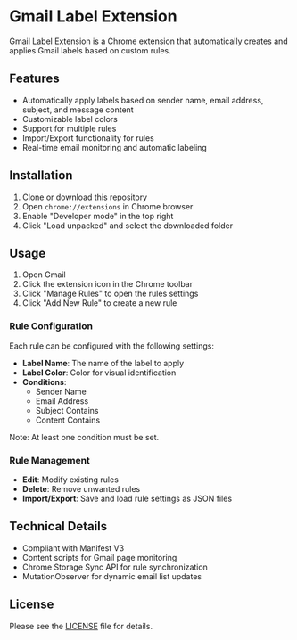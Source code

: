 # Gmail Label Extension

Gmail Label Extension is a Chrome extension that automatically creates and applies Gmail labels based on custom rules.

## Features

- Automatically apply labels based on sender name, email address, subject, and message content
- Customizable label colors
- Support for multiple rules
- Import/Export functionality for rules
- Real-time email monitoring and automatic labeling

## Installation

1. Clone or download this repository
2. Open `chrome://extensions` in Chrome browser
3. Enable "Developer mode" in the top right
4. Click "Load unpacked" and select the downloaded folder

## Usage

1. Open Gmail
2. Click the extension icon in the Chrome toolbar
3. Click "Manage Rules" to open the rules settings
4. Click "Add New Rule" to create a new rule

### Rule Configuration

Each rule can be configured with the following settings:

- **Label Name**: The name of the label to apply
- **Label Color**: Color for visual identification
- **Conditions**:
  - Sender Name
  - Email Address
  - Subject Contains
  - Content Contains

Note: At least one condition must be set.

### Rule Management

- **Edit**: Modify existing rules
- **Delete**: Remove unwanted rules
- **Import/Export**: Save and load rule settings as JSON files

## Technical Details

- Compliant with Manifest V3
- Content scripts for Gmail page monitoring
- Chrome Storage Sync API for rule synchronization
- MutationObserver for dynamic email list updates

## License

Please see the [LICENSE](LICENSE) file for details.
